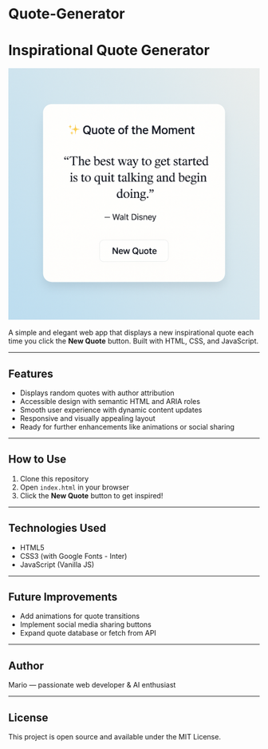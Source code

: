 # Quote-Generator
# Inspirational Quote Generator

![Preview](Quote-Generator.png)

A simple and elegant web app that displays a new inspirational quote each time you click the **New Quote** button. Built with HTML, CSS, and JavaScript.

---

## Features

- Displays random quotes with author attribution
- Accessible design with semantic HTML and ARIA roles
- Smooth user experience with dynamic content updates
- Responsive and visually appealing layout
- Ready for further enhancements like animations or social sharing

---

## How to Use

1. Clone this repository
2. Open `index.html` in your browser
3. Click the **New Quote** button to get inspired!

---

## Technologies Used

- HTML5
- CSS3 (with Google Fonts - Inter)
- JavaScript (Vanilla JS)

---

## Future Improvements

- Add animations for quote transitions
- Implement social media sharing buttons
- Expand quote database or fetch from API

---

## Author

Mario — passionate web developer & AI enthusiast

---

## License

This project is open source and available under the MIT License.
